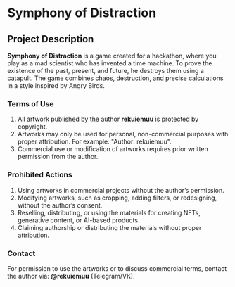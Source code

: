 # Symphony of Distraction  

## Project Description  
**Symphony of Distraction** is a game created for a hackathon, where you play as a mad scientist who has invented a time machine. To prove the existence of the past, present, and future, he destroys them using a catapult. The game combines chaos, destruction, and precise calculations in a style inspired by Angry Birds.  

### Terms of Use  
1. All artwork published by the author **rekuiemuu** is protected by copyright.  
2. Artworks may only be used for personal, non-commercial purposes with proper attribution. For example: "Author: rekuiemuu".  
3. Commercial use or modification of artworks requires prior written permission from the author.  

### Prohibited Actions  
1. Using artworks in commercial projects without the author’s permission.  
2. Modifying artworks, such as cropping, adding filters, or redesigning, without the author’s consent.  
3. Reselling, distributing, or using the materials for creating NFTs, generative content, or AI-based products.  
4. Claiming authorship or distributing the materials without proper attribution.  

### Contact  
For permission to use the artworks or to discuss commercial terms, contact the author via: **@rekuiemuu** (Telegram/VK).  
